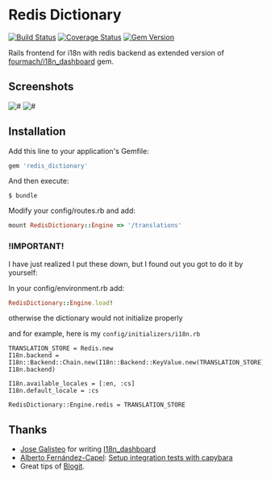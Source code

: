 # Redis Dictionary

[![Build Status](https://travis-ci.org/redrick/redis_dictionary.png?branch=master)](https://travis-ci.org/redrick/redis_dictionary)
[![Coverage Status](https://coveralls.io/repos/redrick/redis_dictionary/badge.png?branch=master)](https://coveralls.io/r/redrick/redis_dictionary?branch=master)
[![Gem Version](https://badge.fury.io/rb/redis_dictionary.png)](http://badge.fury.io/rb/redis_dictionary)

Rails frontend for i18n with redis backend as extended version of [fourmach/i18n_dashboard](https://github.com/fourmach/i18n_dashboard) gem.

## Screenshots

![#](https://raw.github.com/redrick/redis_dictionary/master/doc/screenshot-1.png)
![#](https://raw.github.com/redrick/redis_dictionary/master/doc/screenshot-2.png)


## Installation

Add this line to your application's Gemfile:

``` ruby
gem 'redis_dictionary'
```


And then execute:

    $ bundle

Modify your config/routes.rb and add:

``` ruby
mount RedisDictionary::Engine => '/translations'
```

### !IMPORTANT!
I have just realized I put these down, but I found out you got to do it by yourself:

In your config/environment.rb add:

``` ruby
RedisDictionary::Engine.load!
```
otherwise the dictionary would not initialize properly

and for example, here is my ```config/initializers/i18n.rb```

```
TRANSLATION_STORE = Redis.new
I18n.backend = I18n::Backend::Chain.new(I18n::Backend::KeyValue.new(TRANSLATION_STORE), I18n.backend)

I18n.available_locales = [:en, :cs]
I18n.default_locale = :cs

RedisDictionary::Engine.redis = TRANSLATION_STORE
```


## Thanks
  
  * [Jose Galisteo](https://github.com/ceritium) for writing [I18n_dashboard](https://github.com/fourmach/i18n_dashboard)
  * [Alberto Fernández-Capel](https://github.com/afcapel): [Setup integration tests with capybara](https://github.com/fourmach/i18n_dashboard/pull/1)
  * Great tips of [Blogit](https://github.com/KatanaCode/blogit).
